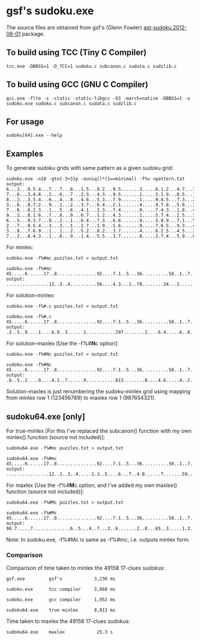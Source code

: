# gsf's sudoku.exe
The source files are obtained from gsf's (Glenn Fowler) [ast-sudoku.2012-08-01](https://github.com/1to9only/ast-sudoku.2012-08-01) package.
## To build using TCC (Tiny C Compiler)
```
tcc.exe -DBBSS=1 -D_TCC=1 sudoku.c subcanon.c sudata.c sudzlib.c
```
## To build using GCC (GNU C Compiler)
```
gcc.exe -flto -s -static -static-libgcc -O3 -march=native -DBBSS=1 -o sudoku.exe sudoku.c subcanon.c sudata.c sudzlib.c
```
## For usage
```
sudoku[64].exe --help
```
## Examples
To generate sudoku grids with same pattern as a given sudoku grid:
```
sudoku.exe -n10 -gto{-3+3}p -euniq()*(1==minimal) -f%v <pattern.txt
output:
6...2...9.5.4...7...7...8...1.5...8.2...9.5.......3.....6.1.2...4.7...3.5.......1
7...6...3.4.8...2...6...7...2.3...4.3...9.5.......1.....5.1.9...8.5...1.9.......2
8...2...3.5.4...6...4...8...4.6...5.3...7.9.......1.....9.4.5...7.3...2.2.......1
3...6...8.7.2...9...1...2...3.7...6.4...2.1.......4.....9.7.8...5.8...3.6.......4
7...6...8.2.3...1...5...6...4.1...2.3...7.4.......9.....7.4.3...1.8...4.6.......9
9...2...8.1.6...7...8...9...6.7...1.2...4.3.......1.....5.7.4...2.5...3.1.......6
6...5...9.3.7...8...2...1...6.4...7.3...6.8.......9.....5.8.9...7.1...5.1.......7
2...7...9.5.4...3...3...1...2.7...1.9...1.6.......9.....7.6.5...9.3...4.1.......2
3...8...7.6.9...1...1...2...5.2...8.2...3.7.......4.....6.2.5...4.5...2.7.......9
7...2...8.4.3...1...6...9...1.4...5.5...3.7.......8.....2.7.4...5.9...8.8.......3
```
For minlex:
```
sudoku.exe -f%#mc puzzles.txt > output.txt

sudoku.exe -f%#mc 45.....6......17..8...............92....7.1..5...36..........58..1..7............
output:
................12..3..4..........56....4.3...1..78........34...2.......19.....8.
```
For solution-minlex:
```
sudoku.exe -f%#.c puzzles.txt > output.txt

sudoku.exe -f%#.c 45.....6......17..8...............92....7.1..5...36..........58..1..7............
output:
.2..5..8....1....6.9..3......1...........297........2....6.4.....6..8..1.........
```
For solution-maxlex [Use the -f%#**N**c option]:
```
sudoku.exe -f%#Nc puzzles.txt > output.txt

sudoku.exe -f%#Nc 45.....6......17..8...............92....7.1..5...36..........58..1..7............
output:
.8..5..2....9....4.1..7......9...........813........8....4.6.....4..2..9.........
```
Solution-maxlex is just renumbering the sudoku-minlex grid using mapping from minlex row 1 (123456789) to maxlex row 1 (987654321).
## sudoku64.exe [only]
For true-minlex [For this I've replaced the subcanon() function with my own minlex() function (source not included)]:
```
sudoku64.exe -f%#mc puzzles.txt > output.txt

sudoku64.exe -f%#mc 45.....6......17..8...............92....7.1..5...36..........58..1..7............
output:
................12..1..3..4.....1.3..5....6...7..4.8......7.......59...7..3......
```
For maxlex [Use the -f%#**M**c option, and I've added my own maxlex() function (source not included)]:
```
sudoku64.exe -f%#Mc puzzles.txt > output.txt

sudoku64.exe -f%#Mc 45.....6......17..8...............92....7.1..5...36..........58..1..7............
output:
98.7.....7..............6..5...4..7...3..6.......2..8...65..3.....1.3............
```
Note: In sudoku.exe, -f%#Mc is same as -f%#mc, i.e. outputs minlex form.
### Comparison
Comparison of time taken to minlex the 49158 17-clues sudokus:
```
gsf.exe         gsf's            3,236 ms

sudoku.exe      tcc compiler     3,868 ms

sudoku.exe      gcc compiler     1,952 ms

sudoku64.exe    true minlex      8,813 ms

```
Time taken to maxlex the 49158 17-clues sudokus:
```
sudoku64.exe    maxlex            25.3 s

```
&nbsp;
